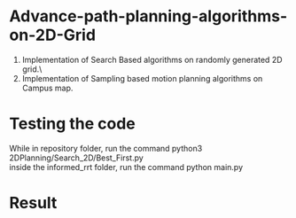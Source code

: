 # Advance-path-planning-algorithms-on-2D-Grid
1. Implementation of Search Based algorithms on randomly generated 2D grid.\
2. Implementation of Sampling based motion planning algorithms on Campus map.

# Testing the code
While in repository folder, run the command python3 2DPlanning/Search_2D/Best_First.py \
inside the informed_rrt folder, run the command python main.py

# Result



